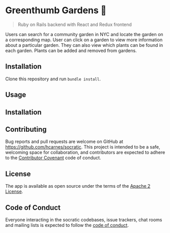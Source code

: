 # Greenthumb Gardens 🌱

>Ruby on Rails backend with React and Redux frontend

Users can search for a community garden in NYC and locate the garden on a corresponding map. User can click on a garden to view more information about a particular garden. They can also view which plants can be found in each garden. Plants can be added and removed from gardens.

## Installation
Clone this repository and run `bundle install`.

## Usage


## Installation


## Contributing

Bug reports and pull requests are welcome on GitHub at https://github.com/hcarnes/socratic. This project is intended to be a safe, welcoming space for collaboration, and contributors are expected to adhere to the [Contributor Covenant](http://contributor-covenant.org) code of conduct.

## License

The app is available as open source under the terms of the [Apache 2 License](https://opensource.org/licenses/Apache-2.0).

## Code of Conduct

Everyone interacting in the socratic codebases, issue trackers, chat rooms and mailing lists is expected to follow the [code of conduct](https://github.com/[USERNAME]/sinatra-final-project-hcarnes/blob/master/CODE_OF_CONDUCT.md).

